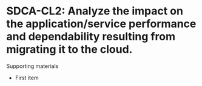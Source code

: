 # SDCA-CL2:  	Analyze the impact on the application/service performance and dependability resulting from migrating it to the cloud. 	 

Supporting materials

* First item